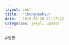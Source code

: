 ```yaml
---
layout: post
title:  "ChungHankyu"
date:   2015-05-20 21:17:42
categories: jekyll update
---
```

#정한
